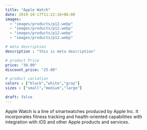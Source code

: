 ```yaml
---
title: "Apple Watch"
date: 2019-10-17T11:22:16+06:00
images: 
  - "images/products/p12.webp"
  - "images/products/p12.webp"
  - "images/products/p12.webp"
  - "images/products/p12.webp"

# meta description
description : "this is meta description"

# product Price
price: "30.00"
discount_price: "25.00"

# product variation
colors : ["black","white","gray"]
sizes : ["small","medium","large"]

draft: false
---
```


Apple Watch is a line of smartwatches produced by Apple Inc. It incorporates fitness tracking and health-oriented capabilities with integration with iOS and other Apple products and services.
